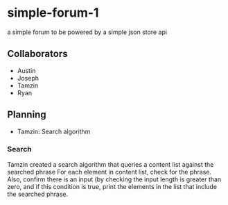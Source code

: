 # simple-forum-1
a simple forum to be powered by a simple json store api
## Collaborators
* Austin
* Joseph
* Tamzin
* Ryan

## Planning
* Tamzin: Search algorithm 

### Search
Tamzin created a search algorithm that queries a content list against the searched phrase For each element in content list, check for the phrase. Also, confirm there is an input (by checking the input length is greater than zero, and if this condition is true, print the elements in the list that include the searched phrase.
